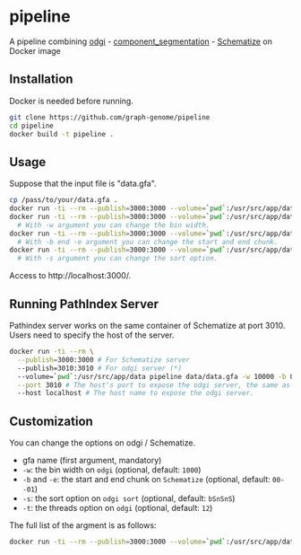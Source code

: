 # pipeline

A pipeline combining [odgi](https://github.com/vgteam/odgi) - [component_segmentation](https://github.com/graph-genome/component_segmentation) - [Schematize](https://github.com/graph-genome/Schematize) on Docker image

## Installation

Docker is needed before running.

```bash
git clone https://github.com/graph-genome/pipeline
cd pipeline
docker build -t pipeline .
```

## Usage

Suppose that the input file is "data.gfa".

```bash
cp /pass/to/your/data.gfa .
docker run -ti --rm --publish=3000:3000 --volume=`pwd`:/usr/src/app/data pipeline data/data.gfa
docker run -ti --rm --publish=3000:3000 --volume=`pwd`:/usr/src/app/data pipeline data/data.gfa -w 10000 
  # With -w argument you can change the bin width.
docker run -ti --rm --publish=3000:3000 --volume=`pwd`:/usr/src/app/data pipeline data/data.gfa -w 10000 -b 00 -e 01 
  # With -b end -e argument you can change the start and end chunk.
docker run -ti --rm --publish=3000:3000 --volume=`pwd`:/usr/src/app/data pipeline data/data.gfa -w 10000 -b 00 -e 01 -s Sn
  # With -s argument you can change the sort option.
```

Access to http://localhost:3000/.

## Running PathIndex Server

Pathindex server works on the same container of Schematize at port 3010. Users need to specify the host of the server.

```bash
docker run -ti --rm \
  --publish=3000:3000 # For Schematize server
  --publish=3010:3010 # For odgi server (*)
  --volume=`pwd`:/usr/src/app/data pipeline data/data.gfa -w 10000 -b 00 -e 01 -s Sn \
  --port 3010 # The host's port to expose the odgi server, the same as the host port of (*).
  --host localhost # The host name to expose the odgi server.
```

## Customization

You can change the options on odgi / Schematize.

* gfa name (first argument, mandatory)
* `-w`: the bin width on `odgi` (optional, default: `1000`)
* `-b` and `-e`: the start and end chunk on `Schematize` (optional, default: `00--01`)
* `-s`: the sort option on `odgi sort` (optional, default: `bSnSnS`)
* `-t`: the threads option on `odgi` (optional, default: `12`)

The full list of the argment is as follows:

```bash
docker run -ti --rm --publish=3000:3000 --volume=`pwd`:/usr/src/app/data pipeline -h
```


